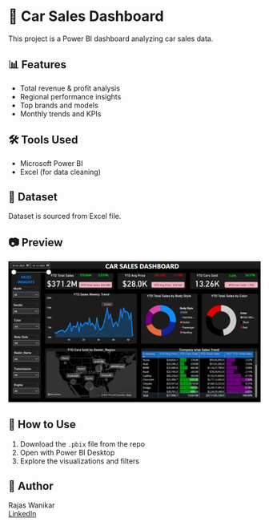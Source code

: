 # 🚗 Car Sales Dashboard

This project is a Power BI dashboard analyzing car sales data.

## 📊 Features
- Total revenue & profit analysis
- Regional performance insights
- Top brands and models
- Monthly trends and KPIs

## 🛠 Tools Used
- Microsoft Power BI
- Excel (for data cleaning)

## 📁 Dataset
Dataset is sourced from Excel file.

## 📷 Preview
![Dashboard Preview](https://github.com/Rajas-Wanikar/Car-Sales-Dashboard/blob/main/Dasboard%20image.png)

## 📌 How to Use
1. Download the `.pbix` file from the repo
2. Open with Power BI Desktop
3. Explore the visualizations and filters

## 👤 Author
Rajas Wanikar  
[LinkedIn](https://www.linkedin.com/in/rajas-wanikar)
